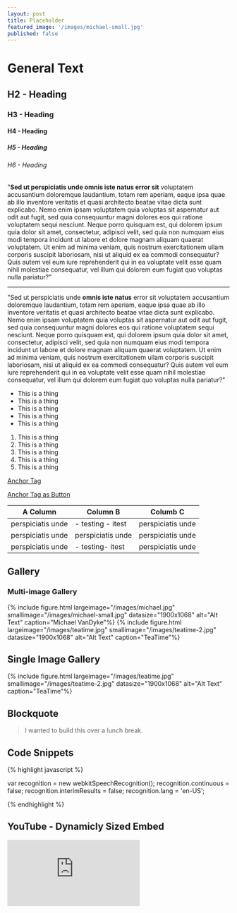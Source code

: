 ```yaml
---
layout: post
title: Placeholder
featured_image: '/images/michael-small.jpg'
published: false
---
```


# General Text

## H2 - Heading

### H3 - Heading

#### H4 - Heading

##### H5 - Heading

###### H6 - Heading

"**Sed ut perspiciatis unde omnis iste natus error sit** voluptatem accusantium doloremque laudantium, totam rem aperiam, eaque ipsa quae ab illo inventore veritatis et quasi architecto beatae vitae dicta sunt explicabo. Nemo enim ipsam voluptatem quia voluptas sit aspernatur aut odit aut fugit, sed quia consequuntur magni dolores eos qui ratione voluptatem sequi nesciunt. Neque porro quisquam est, qui dolorem ipsum quia dolor sit amet, consectetur, adipisci velit, sed quia non numquam eius modi tempora incidunt ut labore et dolore magnam aliquam quaerat voluptatem. Ut enim ad minima veniam, quis nostrum exercitationem ullam corporis suscipit laboriosam, nisi ut aliquid ex ea commodi consequatur? Quis autem vel eum iure reprehenderit qui in ea voluptate velit esse quam nihil molestiae consequatur, vel illum qui dolorem eum fugiat quo voluptas nulla pariatur?"

---

"Sed ut perspiciatis unde **omnis iste natus** error sit voluptatem accusantium doloremque laudantium, totam rem aperiam, eaque ipsa quae ab illo inventore veritatis et quasi architecto beatae vitae dicta sunt explicabo. Nemo enim ipsam voluptatem quia voluptas sit aspernatur aut odit aut fugit, sed quia consequuntur magni dolores eos qui ratione voluptatem sequi nesciunt. Neque porro quisquam est, qui dolorem ipsum quia dolor sit amet, consectetur, adipisci velit, sed quia non numquam eius modi tempora incidunt ut labore et dolore magnam aliquam quaerat voluptatem. Ut enim ad minima veniam, quis nostrum exercitationem ullam corporis suscipit laboriosam, nisi ut aliquid ex ea commodi consequatur? Quis autem vel eum iure reprehenderit qui in ea voluptate velit esse quam nihil molestiae consequatur, vel illum qui dolorem eum fugiat quo voluptas nulla pariatur?"

- This is a thing
- This is a thing
- This is a thing
- This is a thing
- This is a thing

1. This is a thing
2. This is a thing
3. This is a thing
4. This is a thing
5. This is a thing

[Anchor Tag](#)

<a href="#" class="button">Anchor Tag as Button</a>

| A Column          | Column B          | Columb C          |
|-------------------|-------------------|-------------------|
| perspiciatis unde | - testing - itest | perspiciatis unde |
| perspiciatis unde | perspiciatis unde | perspiciatis unde |
| perspiciatis unde | - testing- itest  | perspiciatis unde |

## Gallery

### Multi-image Gallery
<div class="gallery" itemscope itemtype="http://schema.org/ImageGallery">
    {% include figure.html largeimage="/images/michael.jpg" smallimage="/images/michael-small.jpg" datasize="1900x1068" alt="Alt Text" caption="Michael VanDyke"%}
    {% include figure.html largeimage="/images/teatime.jpg" smallimage="/images/teatime-2.jpg" datasize="1900x1068" alt="Alt Text" caption="TeaTime"%}
</div>

## Single Image Gallery
<div class="gallery" itemscope itemtype="http://schema.org/ImageGallery">
    {% include figure.html largeimage="/images/teatime.jpg" smallimage="/images/teatime-2.jpg" datasize="1900x1068" alt="Alt Text" caption="TeaTime"%}
</div>


## Blockquote
> I wanted to build this over a lunch break.


## Code Snippets

{% highlight javascript %}

var recognition = new webkitSpeechRecognition();
recognition.continuous = false;
recognition.interimResults = false;
recognition.lang = 'en-US';

{% endhighlight %}

## YouTube - Dynamicly Sized Embed
<div class='embed-container'><iframe src='https://www.youtube.com/embed/suHjkLq_xWA' frameborder='0' allowfullscreen></iframe></div>
